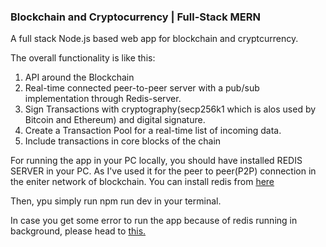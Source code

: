 ### Blockchain and Cryptocurrency | Full-Stack MERN

A full stack Node.js based web app for blockchain and cryptcurrency. 

The overall functionality is like this:
 1. API around the Blockchain
 2. Real-time connected peer-to-peer server with a pub/sub implementation through Redis-server.
 3. Sign Transactions with cryptography(secp256k1 which is alos used by Bitcoin and Ethereum) and digital signature.
 4. Create a Transaction Pool for a real-time list of incoming data.
 5. Include transactions in core blocks of the chain



For running the app in your PC locally, you should have installed REDIS SERVER in your PC. As I've used it for the peer to peer(P2P) connection in the eniter network of blockchain. You can install redis from <a href="https://redis.io/download.">here</a>


Then, ypu simply run npm run dev in your terminal.

In case you get some error to run the app because of redis running in background, please head to <a href="https://stackoverflow.com/questions/14816892/how-to-keep-redis-server-running" > this. </a>
